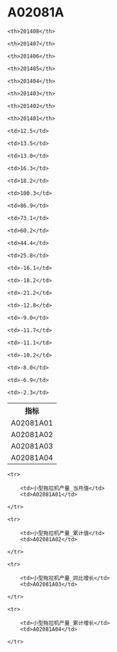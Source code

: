 A02081A
======


<table>

<tr>
    <th>指标</th>
    
    <th>201408</th>
    
    <th>201407</th>
    
    <th>201406</th>
    
    <th>201405</th>
    
    <th>201404</th>
    
    <th>201403</th>
    
    <th>201402</th>
    
    <th>201401</th>
    
</tr>


<tr>
    <td>A02081A01</td>
    
    <td>12.5</td>
    
    <td>13.5</td>
    
    <td>13.0</td>
    
    <td>16.3</td>
    
    <td>18.2</td>
    

</tr>

<tr>
    <td>A02081A02</td>
    
    <td>100.3</td>
    
    <td>86.9</td>
    
    <td>73.1</td>
    
    <td>60.2</td>
    
    <td>44.4</td>
    
    <td>25.8</td>
    

</tr>

<tr>
    <td>A02081A03</td>
    
    <td>-16.1</td>
    
    <td>-18.2</td>
    
    <td>-21.2</td>
    
    <td>-12.8</td>
    
    <td>-9.0</td>
    

</tr>

<tr>
    <td>A02081A04</td>
    
    <td>-11.7</td>
    
    <td>-11.1</td>
    
    <td>-10.2</td>
    
    <td>-8.0</td>
    
    <td>-6.9</td>
    
    <td>-2.3</td>
    

</tr>


</table>

<table>
    
    <tr>

        <td>小型拖拉机产量_当月值</td>
        <td>A02081A01</td>

    </tr>
    
    <tr>

        <td>小型拖拉机产量_累计值</td>
        <td>A02081A02</td>

    </tr>
    
    <tr>

        <td>小型拖拉机产量_同比增长</td>
        <td>A02081A03</td>

    </tr>
    
    <tr>

        <td>小型拖拉机产量_累计增长</td>
        <td>A02081A04</td>

    </tr>
    
</table>